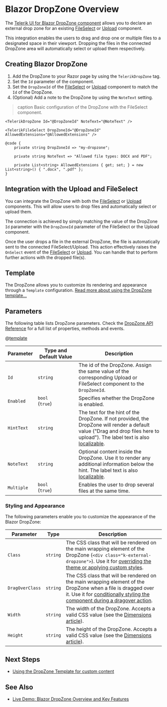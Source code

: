 
# Blazor DropZone Overview

The <a href="https://www.telerik.com/blazor-ui/dropzone" target="_blank">Telerik UI for Blazor DropZone component</a> allows you to declare an external drop zone for an existing [FileSelect](slug:fileselect-overview) or [Upload](slug:upload-overview) component.

This integration enables the users to drag and drop one or multiple files to a designated space in their viewport. Dropping the files in the connected DropZone area will automatically select or upload them respectively.

## Creating Blazor DropZone

1. Add the DropZone to your Razor page by using the `TelerikDropZone` tag.
1. Set the `Id` parameter of the component.
1. Set the `DropZoneId` of the [FileSelect](slug:fileselect-overview#fileselect-parameters) or [Upload](slug:upload-overview#upload-parameters) component to match the `Id` of the DropZone.
1. (Optional) Add a note to the DropZone by using the `NoteText` setting.

>caption Basic configuration of the DropZone with the FileSelect component.
````RAZOR
<TelerikDropZone Id="@DropZoneId" NoteText="@NoteText" />

<TelerikFileSelect DropZoneId="@DropZoneId" AllowedExtensions="@AllowedExtensions" />

@code {
    private string DropZoneId => "my-dropzone";

    private string NoteText => "Allowed file types: DOCX and PDF";

    private List<string> AllowedExtensions { get; set; } = new List<string>() { ".docx", ".pdf" };
}
````

## Integration with the Upload and FileSelect

You can integrate the DropZone with both the [FileSelect](slug:fileselect-overview) or [Upload](slug:upload-overview) components. This will allow users to drop files and automatically select or upload them.

The connection is achieved by simply matching the value of the DropZone `Id` parameter with the `DropZoneId` parameter of the FileSelect or the Upload component.

Once the user drops a file in the external DropZone, the file is automatically sent to the connected FileSelect/Upload. This action effectively raises the `OnSelect` event of the [FileSelect](slug:fileselect-events#onselect) or [Upload](slug:upload-events#onselect). You can handle that to perform further actions with the dropped file(s).

## Template

The DropZone allows you to customize its rendering and appearance through a `Template` configuration. [Read more about using the DropZone template...](slug:dropzone-template)

## Parameters

The following table lists DropZone parameters. Check the [DropZone API Reference](slug:Telerik.Blazor.Components.TelerikDropZone) for a full list of properties, methods and events.

@[template](/_contentTemplates/common/parameters-table-styles.md#table-layout)

| Parameter | Type and Default&nbsp;Value | Description |
| --- | --- | --- |
| `Id` | `string` | The id of the DropZone. Assign the same value of the corresponding Upload or FileSelect component to the `DropZoneId`. |
| `Enabled` | `bool` <br /> (`true`) | Specifies whether the DropZone is enabled. |
| `HintText` | `string` | The text for the hint of the DropZone. If not provided, the DropZone will render a default value ("Drag and drop files here to upload"). The label text is also [localizable](slug:globalization-localization).|
| `NoteText` | `string` | Optional content inside the DropZone. Use it to render any additional information below the hint. The label text is also [localizable](slug:globalization-localization). |
| `Multiple` | `bool` <br /> (`true`) | Enables the user to drop several files at the same time. |

### Styling and Appearance

The following parameters enable you to customize the appearance of the Blazor DropZone:

| Parameter | Type | Description |
| ----------- | ----------- | ----------- |
| `Class` | `string` | The CSS class that will be rendered on the main wrapping element of the DropZone (`<div class="k-external-dropzone">`). Use it for [overriding the theme or applying custom styles](slug:themes-override). |
| `DragOverClass` | `string` | The CSS class that will be rendered on the main wrapping element of the DropZone when a file is dragged over it. Use it for [conditionally styling the component during a dragover action](https://demos.telerik.com/blazor-ui/dropzone/overview). |
| `Width` | `string` | The width of the DropZone. Accepts a valid CSS value (see the [Dimensions article](slug:common-features/dimensions)). |
| `Height` | `string` | The height of the DropZone. Accepts a valid CSS value (see the [Dimensions article](slug:common-features/dimensions)). |

## Next Steps

* [Using the DropZone Template for custom content](slug:dropzone-template)

## See Also

* [Live Demo: Blazor DropZone Overview and Key Features](https://demos.telerik.com/blazor-ui/dropzone/overview)

